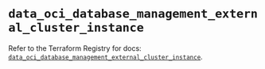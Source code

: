 # `data_oci_database_management_external_cluster_instance`

Refer to the Terraform Registry for docs: [`data_oci_database_management_external_cluster_instance`](https://registry.terraform.io/providers/oracle/oci/7.19.0/docs/data-sources/database_management_external_cluster_instance).
